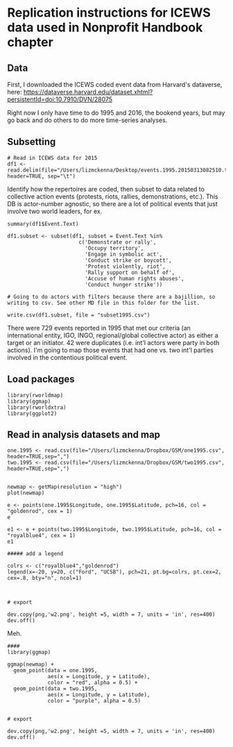 # Replication instructions for ICEWS data used in Nonprofit Handbook chapter

## Data
First, I downloaded the ICEWS coded event data from Harvard's dataverse, here:
https://dataverse.harvard.edu/dataset.xhtml?persistentId=doi:10.7910/DVN/28075

Right now I only have time to do 1995 and 2016, the bookend years, but may go back and do others to do more time-series analyses.


## Subsetting


```
# Read in ICEWS data for 2015
df1 <- read.delim(file="/Users/lizmckenna/Desktop/events.1995.20150313082510.tab", header=TRUE, sep="\t")

```
Identify how the repertoires are coded, then subset to data related to collective action events (protests, riots, rallies, demonstrations, etc.). This DB is actor-number agnostic, so there are a lot of political events that just involve two world leaders, for ex.
```
summary(df1$Event.Text)

df1.subset <- subset(df1, subset = Event.Text %in% 
                       c('Demonstrate or rally',
                         'Occupy territory',
                         'Engage in symbolic act',
                         'Conduct strike or boycott',
                         'Protest violently, riot',
                         'Rally support on behalf of',
                         'Accuse of human rights abuses',
                         'Conduct hunger strike'))

# Going to do actors with filters because there are a bajillion, so writing to csv. See other MD file in this folder for the list.

write.csv(df1.subset, file = "subset1995.csv")

```

There were 729 events reported in 1995 that met our criteria (an international entity, IGO, INGO, regional/global collective actor) as either a target or an initiator. 42 were duplicates (i.e. int'l actors were party in both actions). I'm going to map those events that had one vs. two int'l parties involved in the contentious political event.

## Load packages
```
library(rworldmap)
library(ggmap)
library(rworldxtra)
library(ggplot2)
```
## Read in analysis datasets and map
```
one.1995 <- read.csv(file="/Users/lizmckenna/Dropbox/GSM/one1995.csv", header=TRUE,sep=",")
two.1995 <- read.csv(file="/Users/lizmckenna/Dropbox/GSM/two1995.csv", header=TRUE,sep=",")


newmap <- getMap(resolution = "high")
plot(newmap)

e <- points(one.1995$Longitude, one.1995$Latitude, pch=16, col = "goldenrod", cex = 1)
e

e1 <- e + points(two.1995$Longitude, two.1995$Latitude, pch=16, col = "royalblue4", cex = 1)
e1  

##### add a legend

colrs <- c("royalblue4","goldenrod")
legend(x=-20, y=20, c("Ford", "UCSB"), pch=21, pt.bg=colrs, pt.cex=2, cex=.8, bty="n", ncol=1)



# export
  
dev.copy(png,'w2.png', height =5, width = 7, units = 'in', res=400)
dev.off()
```
Meh.
```
####
library(ggmap)

ggmap(newmap) +
  geom_point(data = one.1995,
             aes(x = Longitude, y = Latitude),
             color = "red", alpha = 0.5) +
  geom_point(data = two.1995,
             aes(x = Longitude, y = Latitude),
             color = "purple", alpha = 0.5)


# export
  
dev.copy(png,'w2.png', height =5, width = 7, units = 'in', res=400)
dev.off()
```

